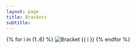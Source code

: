 ```yaml
---
layout: page
title: Brackets
subtitle: 
---
```

<div class="gallery">
  {% for i in (1..6) %}
    <img src="/assets/img/bracket_{{ i }}.png" alt="Bracket {{ i }}">
  {% endfor %}
</div>
